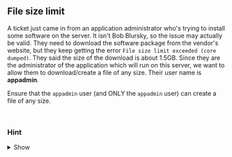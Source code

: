 ## File size limit

A ticket just came in from an application administrator who's trying to install some software on the server. It isn't Bob Blursky, so the issue may actually be valid. They need to download the software package from the vendor's website, but they keep getting the error `File size limit exceeded (core dumped)`. They said the size of the download is about 1.5GB. Since they are the administrator of the application which will run on this server, we want to allow them to download/create a file of any size. Their user name is **appadmin**. 

Ensure that the `appadmin` user (and ONLY the `appadmin` user) can create a file of any size.

<br>

### Hint
<details>
<summary>Show</summary>
<br>
The /etc/security/limits.conf file may be of interest to you.

</details>